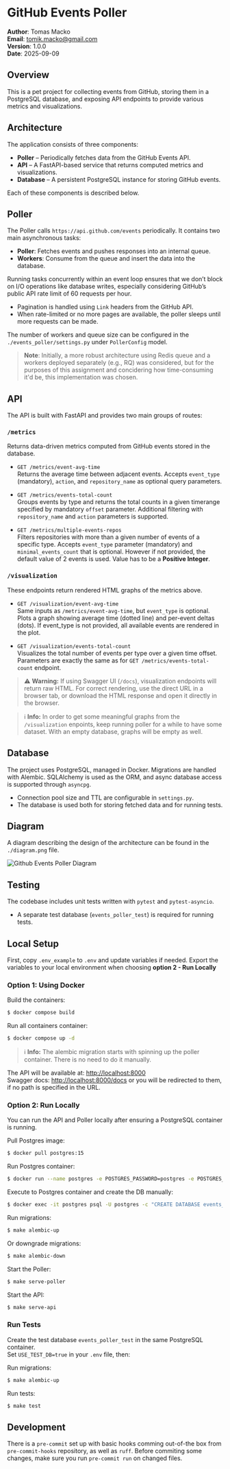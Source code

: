 # GitHub Events Poller

**Author**: Tomas Macko  
**Email**: tomik.macko@gmail.com  
**Version**: 1.0.0  
**Date**: 2025-09-09

## Overview

This is a pet project for collecting events from GitHub, storing them in a PostgreSQL database, and exposing API endpoints to provide various metrics and visualizations.

## Architecture

The application consists of three components:

- **Poller** – Periodically fetches data from the GitHub Events API.
- **API** – A FastAPI-based service that returns computed metrics and visualizations.
- **Database** – A persistent PostgreSQL instance for storing GitHub events.

Each of these components is described below.

## Poller

The Poller calls `https://api.github.com/events` periodically. It contains two main asynchronous tasks:

- **Poller**: Fetches events and pushes responses into an internal queue.
- **Workers**: Consume from the queue and insert the data into the database.

Running tasks concurrently within an event loop ensures that we don’t block on I/O operations like database writes, especially considering GitHub’s public API rate limit of 60 requests per hour.

- Pagination is handled using `Link` headers from the GitHub API.
- When rate-limited or no more pages are available, the poller sleeps until more requests can be made.

The number of workers and queue size can be configured in the `./events_poller/settings.py` under `PollerConfig` model.

> **Note**: Initially, a more robust architecture using Redis queue and a workers deployed separately (e.g., RQ) was considered, but for the purposes of this assignment and concidering how time-consuming it'd be, this implementation was chosen.

## API

The API is built with FastAPI and provides two main groups of routes:

### `/metrics`
Returns data-driven metrics computed from GitHub events stored in the database.

- `GET /metrics/event-avg-time`  
  Returns the average time between adjacent events. Accepts `event_type` (mandatory), `action`, and `repository_name` as optional query parameters.

- `GET /metrics/events-total-count`  
  Groups events by type and returns the total counts in a given timerange specified by mandatory `offset` parameter. Additional filtering with `repository_name` and `action` parameters is supported.

- `GET /metrics/multiple-events-repos`  
  Filters repositories with more than a given number of events of a specific type. Accepts `event_type` parameter (mandatory) and `minimal_events_count` that is optional. However if not provided, the default value of 2 events is used. Value has to be a **Positive Integer**.

### `/visualization`
These endpoints return rendered HTML graphs of the metrics above.

- `GET /visualization/event-avg-time`  
  Same inputs as `/metrics/event-avg-time`, but `event_type` is optional. Plots a graph showing average time (dotted line) and per-event deltas (dots). If event_type is not provided, all available events are rendered in the plot.

- `GET /visualization/events-total-count`  
  Visualizes the total number of events per type over a given time offset. Parameters are exactly the same as for `GET /metrics/events-total-count` endpoint.

> ⚠️ **Warning:** If using Swagger UI (`/docs`), visualization endpoints will return raw HTML. For correct rendering, use the direct URL in a browser tab, or download the HTML response and open it directly in the browser.

> ℹ️ **Info:** In order to get some meaningful graphs from the `/visualization` enpoints, keep running poller for a while to have some dataset. With an empty database, graphs will be empty as well.

## Database

The project uses PostgreSQL, managed in Docker. Migrations are handled with Alembic. SQLAlchemy is used as the ORM, and async database access is supported through `asyncpg`.

- Connection pool size and TTL are configurable in `settings.py`.
- The database is used both for storing fetched data and for running tests.

## Diagram

A diagram describing the design of the architecture can be found in the `./diagram.png` file.

![Github Events Poller Diagram](./diagram.png)

## Testing

The codebase includes unit tests written with `pytest` and `pytest-asyncio`.

- A separate test database (`events_poller_test`) is required for running tests.

## Local Setup

First, copy `.env_example` to `.env` and update variables if needed. Export the variables to your local environment when choosing **option 2 - Run Locally**

### Option 1: Using Docker

Build the containers:

```bash
$ docker compose build
```

Run all containers container:

```bash
$ docker compose up -d
```

> ℹ️ **Info:** The alembic migration starts with spinning up the poller container. There is no need to do it manually.

The API will be available at: [http://localhost:8000](http://localhost:8000)  
Swagger docs: [http://localhost:8000/docs](http://localhost:8000/docs) or you will be redirected to them, if no path is specified in the URL.

### Option 2: Run Locally

You can run the API and Poller locally after ensuring a PostgreSQL container is running.

Pull Postgres image:

```bash
$ docker pull postgres:15
```

Run Postgres container:

```bash
$ docker run --name postgres -e POSTGRES_PASSWORD=postgres -e POSTGRES_USER=postgres -p 5432:5432 -d postgres:15
```

Execute to Postgres container and create the DB manually:

```bash
$ docker exec -it postgres psql -U postgres -c "CREATE DATABASE events_poller;"
```

Run migrations:

```bash
$ make alembic-up
```

Or downgrade migrations:

```bash
$ make alembic-down
```

Start the Poller:

```bash
$ make serve-poller
```

Start the API:

```bash
$ make serve-api
```

### Run Tests

Create the test database `events_poller_test` in the same PostgreSQL container.  
Set `USE_TEST_DB=true` in your `.env` file, then:

Run migrations:

```bash
$ make alembic-up
```

Run tests:

```bash
$ make test
```

## Development

There is a `pre-commit` set up with basic hooks comming out-of-the box from `pre-commit-hooks` repository, as well as `ruff`. Before commiting some changes, make sure you run `pre-commit run` on changed files.
